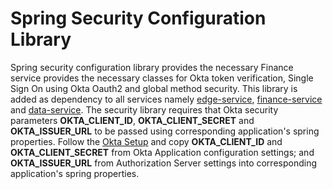 Spring Security Configuration Library
=============

Spring security configuration library provides the necessary Finance service provides the necessary classes for Okta token verification, Single Sign On using Okta Oauth2 and global method security. This library is added as dependency to all services namely [edge-service](/../edge-service/README.md), [finance-service](/../finance-service/README.md) and [data-service](/../data-service/README.md). The security library requires that 
Okta security parameters **OKTA_CLIENT_ID**, **OKTA_CLIENT_SECRET** and **OKTA_ISSUER_URL** to be passed using corresponding application's spring properties. Follow the [Okta Setup](/../OKTA.md) and copy **OKTA_CLIENT_ID** and **OKTA_CLIENT_SECRET** from Okta Application configuration settings; and **OKTA_ISSUER_URL** from Authorization Server settings into corresponding application's spring properties.
